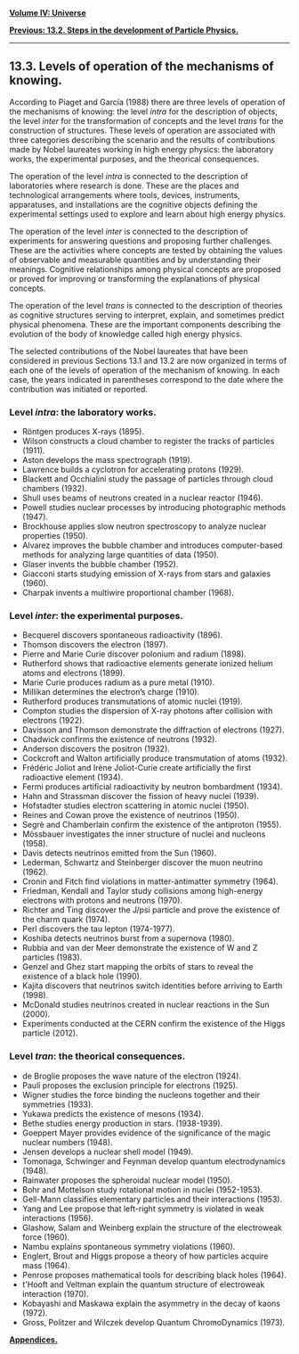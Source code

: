 [**Volume IV: Universe**](./volume-IV.md)

[**Previous: 13.2. Steps in the development of Particle Physics.**](./vol-IV-chap-13-sect-2.md) 

***

## 13.3. Levels of operation of the mechanisms of knowing.

According to Piaget and García (1988) there are three levels of operation of the mechanisms of knowing: the level *intra* for the description of objects, the level *inter* for the transformation of concepts and the level *trans* for the construction of structures. These levels of operation are associated with three categories describing the scenario and the results of contributions made by Nobel laureates working in high energy physics: the laboratory works, the experimental purposes, and the theorical consequences. 

The operation of the level *intra* is connected to the description of laboratories where research is done. These are the places and technological arrangements where tools, devices, instruments, apparatuses, and installations are the cognitive objects defining the experimental settings used to explore and learn about high energy physics.

The operation of the level *inter* is connected to the description of experiments for answering questions and proposing further challenges. These are the activities where concepts are tested by obtaining the values of observable and measurable quantities and by understanding their meanings. Cognitive relationships among physical concepts are proposed or proved for improving or transforming the explanations of physical concepts.

The operation of the level *trans* is connected to the description of theories as cognitive structures serving to interpret, explain, and sometimes predict physical phenomena. These are the important components describing the evolution of the body of knowledge called high energy physics.

The selected contributions of the Nobel laureates that have been considered in previous Sections 13.1 and 13.2 are now organized in terms of each one of the levels of operation of the mechanism of knowing. In each case, the years indicated in parentheses correspond to the date where the contribution was initiated or reported.

### Level *intra*: the laboratory works.

- Röntgen produces X-rays (1895).
- Wilson constructs a cloud chamber to register the tracks of particles (1911).
- Aston develops the mass spectrograph (1919).
- Lawrence builds a cyclotron for accelerating protons (1929).
- Blackett and Occhialini study the passage of particles through cloud chambers (1932).
- Shull uses beams of neutrons created in a nuclear reactor (1946).
- Powell studies nuclear processes by introducing photographic methods (1947).
- Brockhouse applies slow neutron spectroscopy to analyze nuclear properties (1950).
- Alvarez improves the bubble chamber and introduces computer-based methods for analyzing large quantities of data (1950).
- Glaser invents the bubble chamber (1952).
- Giacconi starts studying emission of X-rays from stars and galaxies (1960).
- Charpak invents a multiwire proportional chamber (1968).

### Level *inter*: the experimental purposes.

- Becquerel discovers spontaneous radioactivity (1896).
- Thomson discovers the electron (1897).
- Pierre and Marie Curie discover polonium and radium (1898).
- Rutherford shows that radioactive elements generate ionized helium atoms and electrons (1899).
- Marie Curie produces radium as a pure metal (1910).
- Millikan determines the electron’s charge (1910).
- Rutherford produces transmutations of atomic nuclei (1919).
- Compton studies the dispersion of X-ray photons after collision with electrons (1922).
- Davisson and Thomson demonstrate the diffraction of electrons (1927).
- Chadwick confirms the existence of neutrons (1932).
- Anderson discovers the positron (1932).
- Cockcroft and Walton artificially produce transmutation of atoms (1932).
- Frédéric Joliot and Irène Joliot-Curie create artificially the first radioactive element (1934).
- Fermi produces artificial radioactivity by neutron bombardment (1934).
- Hahn and Strassman discover the fission of heavy nuclei (1939).
- Hofstadter studies electron scattering in atomic nuclei (1950).
- Reines and Cowan prove the existence of neutrinos (1950).
- Segrè and Chamberlain confirm the existence of the antiproton (1955).
- Mössbauer investigates the inner structure of nuclei and nucleons (1958).
- Davis detects neutrinos emitted from the Sun (1960).
- Lederman, Schwartz and Steinberger discover the muon neutrino (1962).
- Cronin and Fitch find violations in matter-antimatter symmetry (1964).
- Friedman, Kendall and Taylor study collisions among high-energy electrons with protons and neutrons (1970).
- Richter and Ting discover the J/psi particle and prove the existence of the charm quark (1974).
- Perl discovers the tau lepton (1974-1977).
- Koshiba detects neutrinos burst from a supernova (1980).
- Rubbia and van der Meer demonstrate the existence of W and Z particles (1983).
- Genzel and Ghez start mapping the orbits of stars to reveal the existence of a black hole (1990).
- Kajita discovers that neutrinos switch identities before arriving to Earth (1998).
- McDonald studies neutrinos created in nuclear reactions in the Sun (2000).
- Experiments conducted at the CERN confirm the existence of the Higgs particle (2012).

### Level *tran*: the theorical consequences.

- de Broglie proposes the wave nature of the electron (1924).
- Pauli proposes the exclusion principle for electrons (1925).
- Wigner studies the force binding the nucleons together and their symmetries (1933).
- Yukawa predicts the existence of mesons (1934).
- Bethe studies energy production in stars. (1938-1939).
- Goeppert Mayer provides evidence of the significance of the magic nuclear numbers (1948).
- Jensen develops a nuclear shell model (1949).
- Tomonaga, Schwinger and Feynman develop quantum electrodynamics (1948).
- Rainwater proposes the spheroidal nuclear model (1950).
- Bohr and Mottelson study rotational motion in nuclei (1952-1953).
- Gell-Mann classifies elementary particles and their interactions (1953).
- Yang and Lee propose that left-right symmetry is violated in weak interactions (1956).
- Glashow, Salam and Weinberg explain the structure of the electroweak force (1960).
- Nambu explains spontaneous symmetry violations (1960).
- Englert, Brout and Higgs propose a theory of how particles acquire mass (1964).
- Penrose proposes mathematical tools for describing black holes (1964).
- t'Hooft and Veltman explain the quantum structure of electroweak interaction (1970).
- Kobayashi and Maskawa explain the asymmetry in the decay of kaons (1972).
- Gross, Politzer and Wilczek develop Quantum ChromoDynamics (1973).
	
[**Appendices.**](./vol-IV-chap-13-sect-3.md)
